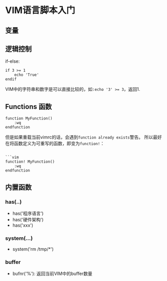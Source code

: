 # VIM语言脚本入门


## 变量


## 逻辑控制

if-else:
```vim
if 3 >= 1
    echo 'True'
endif
```

VIM中的字符串和数字是可以直接比较的，如`:echo '3' >= 3`，返回1.


## Functions 函数

```vim
function MyFunction()
    :wq
endfunction
```

但是如果重载当前vimrc的话，会遇到`function already exists`警告。
所以最好在将函数定义为可重写的函数，即变为`function!`：
```vim

```vim
function! MyFunction()
    :wq
endfunction
```


## 内置函数

### has(..)

- has('程序语言')
- has('硬件架构')
- has('xxx')


### system(...)

- system('rm /tmp/*')

### buffer

- bufnr('%'): 返回当前VIM中的buffer数量